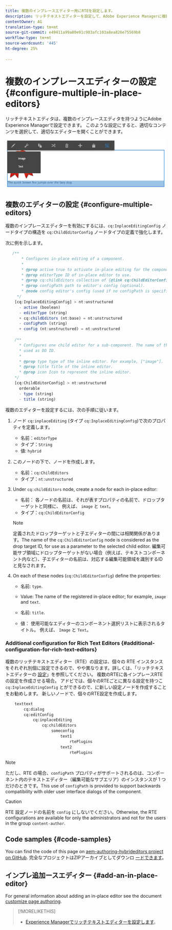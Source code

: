 ```yaml
---
title: 複数のインプレースエディター用にRTEを設定します。
description: リッチテキストエディターを設定して、Adobe Experience Managerに複数のインプレースエディターを作成します。
contentOwner: AG
translation-type: tm+mt
source-git-commit: e49411a99a80e91c983afc103a8ea826e75569b8
workflow-type: tm+mt
source-wordcount: '445'
ht-degree: 25%

---
```



# 複数のインプレースエディターの設定 {#configure-multiple-in-place-editors}

リッチテキストエディタは、複数のインプレースエディタを持つようにAdobe Experience Managerで設定できます。 このような設定にすると、適切なコンテンツを選択して、適切なエディターを開くことができます。

![特定のインプレイスエディタ](assets/rte-inplace-editor.png)

## 複数のエディターの設定 {#configure-multiple-editors}

複数のインプレースエディターを有効にするには、`cq:InplaceEditingConfig` ノードタイプの構造を `cq:ChildEditorConfig` ノードタイプの定義で強化します。

次に例を示します。

```js
   /**
       * Configures in-place editing of a component.
       *
       * @prop active true to activate in-place editing for the component.
       * @prop editorType ID of in-place editor to use.
       * @prop cq:childEditors collection of {@link cq:ChildEditorConfig} nodes.
       * @prop configPath path to editor's config (optional).
       * @node config editor's config (used if no configPath is specified; optional).
     */
    [cq:InplaceEditingConfig] > nt:unstructured
      - active (boolean)
      - editorType (string)
      + cq:childEditors (nt:base) = nt:unstructured
      - configPath (string)
      + config (nt:unstructured) = nt:unstructured

    /**
      * Configures one child editor for a sub-component. The name of the this node is
      * used as DD ID.
      *
      * @prop type type of the inline editor. For example, ["image"].
      * @prop title Title of the inline editor.
      * @prop icon Icon to represent the inline editor.
    */
    [cq:ChildEditorConfig] > nt:unstructured
      orderable
      - type (string)
      - title (string)
```

複数のエディターを設定するには、次の手順に従います。

1. ノード `cq:inplaceEditing` (タイプ `cq:InplaceEditingConfig`)で次のプロパティを定義します。

   * 名前：`editorType`
   * タイプ：`String`
   * 値: `hybrid`

1. このノードの下で、ノードを作成します。

   * 名前：`cq:ChildEditors`
   * タイプ：`nt:unstructured`

1. Under `cq:childEditors` node, create a node for each in-place editor:

   * 名前： 各ノードの名前は、それが表すプロパティの名前で、ドロップターゲットと同様に、 例えば、 `image` と `text`。
   * タイプ：`cq:ChildEditorConfig`

   >[!NOTE]
   >
   >定義されたドロップターゲットと子エディターの間には相関関係があります。The name of the `cq:ChildEditorConfig` node is considered as the drop target ID, for use as a parameter to the selected child editor. 編集可能サブ領域にドロップターゲットがない場合（例えば、テキストコンポーネント内など）、子エディターの名前は、対応する編集可能領域を識別するIDと見なされます。

1. On each of these nodes (`cq:ChildEditorConfig`) define the properties:

   * 名前: `type`.
   * Value: The name of the registered in-place editor; for example, `image` and `text`.

   * 名前: `title`.
   * 値： 使用可能なエディターのコンポーネント選択リストに表示されるタイトル。 例えば、 `Image` と `Text`。

### Additional configuration for Rich Text Editors {#additional-configuration-for-rich-text-editors}

複数のリッチテキストエディター（RTE）の設定は、個々の RTE インスタンスをそれぞれ別個に設定できるので、やや異なります。詳しくは、「リッチテキストエディターの [設定](/help/sites-administering/rich-text-editor.md)」を参照してください。 複数のRTEに各インプレースRTEの設定を作成させる場合。 アドビでは、個々のRTEごとに異なる設定を持つこ `cq:InplaceEditingConfig` とができるので、に新しい設定ノードを作成することをお勧めします。 新しいノードで、個々のRTE設定を作成します。

```xml
    texttext
        cq:dialog
        cq:editConfig
            cq:inplaceEditing
                cq:childEditors
                    someconfig
                        text1
                            rtePlugins
                        text2
                            rtePlugins
```

>[!NOTE]
>
>ただし、RTE の場合、`configPath` プロパティがサポートされるのは、コンポーネント内のテキストエディター（編集可能なサブエリア）のインスタンスが 1 つだけのときです。This use of `configPath` is provided to support backwards compatibility with older user interface dialogs of the component.

>[!CAUTION]
>
>RTE 設定ノードの名前を `config` にしないでください。Otherwise, the RTE configurations are available for only the administrators and not for the users in the group `content-author`.

## Code samples {#code-samples}

You can find the code of this page on [aem-authoring-hybrideditors project on GitHub](https://github.com/Adobe-Marketing-Cloud/aem-authoring-hybrideditors). 完全なプロジェクトはZIPアーカイブとしてダウンロ [ードできます](https://github.com/Adobe-Marketing-Cloud/aem-authoring-hybrideditors/archive/master.zip)。

## インプレ追加ースエディター {#add-an-in-place-editor}

For general information about adding an in-place editor see the document [customize page authoring](/help/sites-developing/customizing-page-authoring-touch.md#add-new-in-place-editor).

>[!MORELIKETHIS]
>
>* [Experience Managerでリッチテキストエディターを設定します](/help/sites-administering/rich-text-editor.md)。

